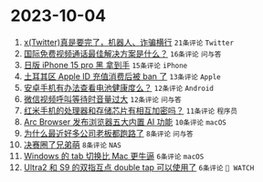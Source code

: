 # 2023-10-04

1. [x(Twitter)真是要完了，机器人、诈骗横行](https://www.v2ex.com/t/978821) `21条评论` `Twitter`
1. [国际免费视频通话最佳解决方案是什么？](https://www.v2ex.com/t/978818) `16条评论` `问与答`
1. [日版 iPhone 15 pro 黑 拿到手](https://www.v2ex.com/t/978819) `15条评论` `iPhone`
1. [土耳其区 Apple ID 充值消费后被 ban 了](https://www.v2ex.com/t/978834) `13条评论` `Apple`
1. [安卓手机有办法查看电池健康度么？](https://www.v2ex.com/t/978836) `12条评论` `Android`
1. [微信视频呼叫等待时音量过大](https://www.v2ex.com/t/978824) `12条评论` `问与答`
1. [红米手机的处理器和存储芯片有相互加密吗？](https://www.v2ex.com/t/978825) `11条评论` `程序员`
1. [Arc Browser 发布浏览器五大内置 AI 功能](https://www.v2ex.com/t/978817) `10条评论` `macOS`
1. [为什么最近好多公司老板都跑路了](https://www.v2ex.com/t/978839) `8条评论` `问与答`
1. [决赛圈了兄弟萌](https://www.v2ex.com/t/978827) `8条评论` `NAS`
1. [Windows 的 tab 切换比 Mac 更牛逼](https://www.v2ex.com/t/978855) `6条评论` `macOS`
1. [Ultra2 和 S9 的双指互点 double tap 可以使用了](https://www.v2ex.com/t/978850) `6条评论` ` WATCH`

